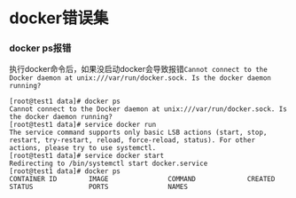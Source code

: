 # docker错误集

### docker ps报错

执行docker命令后，如果没启动docker会导致报错`Cannot connect to the Docker daemon at unix:///var/run/docker.sock. Is the docker daemon running?`

```shell
[root@test1 data]# docker ps
Cannot connect to the Docker daemon at unix:///var/run/docker.sock. Is the docker daemon running?
[root@test1 data]# service docker run
The service command supports only basic LSB actions (start, stop, restart, try-restart, reload, force-reload, status). For other actions, please try to use systemctl.
[root@test1 data]# service docker start
Redirecting to /bin/systemctl start docker.service
[root@test1 data]# docker ps
CONTAINER ID        IMAGE               COMMAND             CREATED             STATUS              PORTS               NAMES

```

